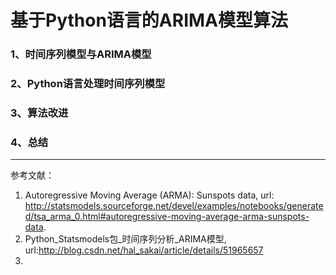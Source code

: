 # 基于Python语言的ARIMA模型算法

### 1、时间序列模型与ARIMA模型



### 2、Python语言处理时间序列模型



### 3、算法改进

### 4、总结

------

参考文献：

1. Autoregressive Moving Average (ARMA): Sunspots data, url: http://statsmodels.sourceforge.net/devel/examples/notebooks/generated/tsa_arma_0.html#autoregressive-moving-average-arma-sunspots-data.
2. Python_Statsmodels包_时间序列分析_ARIMA模型, url:http://blog.csdn.net/hal_sakai/article/details/51965657
3. ​





